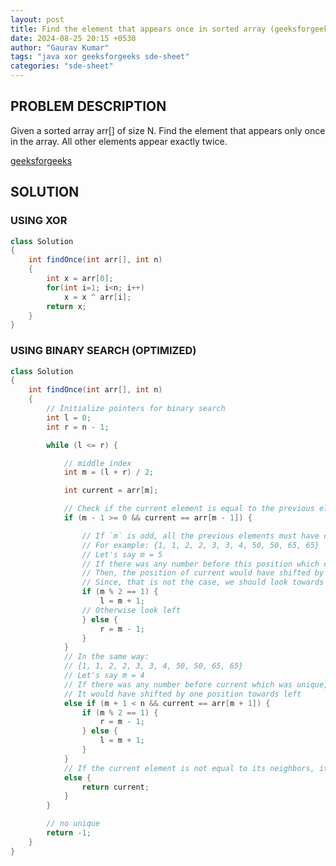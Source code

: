 ```yaml
---
layout: post
title: Find the element that appears once in sorted array (geeksforgeeks - SDE Sheet)
date: 2024-08-25 20:15 +0530
author: "Gaurav Kumar"
tags: "java xor geeksforgeeks sde-sheet"
categories: "sde-sheet"
---
```


## PROBLEM DESCRIPTION

Given a sorted array arr[] of size N. Find the element that appears only once in the array. All other elements appear exactly twice.

[geeksforgeeks](https://www.geeksforgeeks.org/problems/find-the-element-that-appears-once-in-sorted-array0624/1?page=2)

## SOLUTION

### USING XOR

```java
class Solution
{
    int findOnce(int arr[], int n)
    {
        int x = arr[0];
        for(int i=1; i<n; i++)
            x = x ^ arr[i];
        return x;
    }
}
```

### USING BINARY SEARCH (OPTIMIZED)

```java
class Solution
{
    int findOnce(int arr[], int n)
    {
        // Initialize pointers for binary search
        int l = 0;
        int r = n - 1;

        while (l <= r) {

            // middle index
            int m = (l + r) / 2;

            int current = arr[m];

            // Check if the current element is equal to the previous element
            if (m - 1 >= 0 && current == arr[m - 1]) {

                // If `m` is odd, all the previous elements must have come up twice.
                // For example: {1, 1, 2, 2, 3, 3, 4, 50, 50, 65, 65}
                // Let's say m = 5
                // If there was any number before this position which came once
                // Then, the position of current would have shifted by 1
                // Since, that is not the case, we should look towards right
                if (m % 2 == 1) {
                    l = m + 1;
                // Otherwise look left
                } else {
                    r = m - 1;
                }
            }
            // In the same way:
            // {1, 1, 2, 2, 3, 3, 4, 50, 50, 65, 65}
            // Let's say m = 4
            // If there was any number before current which was unique,
            // It would have shifted by one position towards left
            else if (m + 1 < n && current == arr[m + 1]) {
                if (m % 2 == 1) {
                    r = m - 1;
                } else {
                    l = m + 1;
                }
            }
            // If the current element is not equal to its neighbors, it is the single element
            else {
                return current;
            }
        }

        // no unique
        return -1;
    }
}
```
